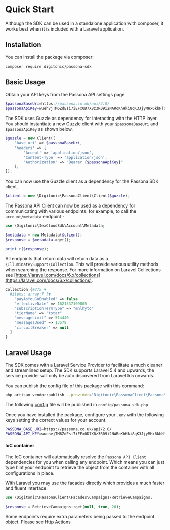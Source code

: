 # Quick Start

Although the SDK can be used in a standalone application with composer, it works best when it is included with a Laravel application.

## Installation

You can install the package via composer:

```bash
composer require digitonic/passona-sdk
```

## Basic Usage 

Obtain your API keys from the Passona API settings page
```php
$passonaBaseUri=https://passona.co.uk/api/2.0/
$passonaApiKey=wuehvjTM6ZdEsi7iEFx0D7X8z3R09i2NARoKhHki8qK3JjyMHx6kbHlddnB5
```

The SDK uses Guzzle as dependency for interacting with the HTTP layer. You should instantiate a new Guzzle client with your `$passonaBaseUri` and `$passonaApiKey` as shown below.

```php
$guzzle = new Client([
    'base_uri' => $passonaBaseUri,
    'headers' => [
        'Accept' => 'application/json',
        'Content-Type' => 'application/json',
        'Authorization' => "Bearer {$passonaApiKey}"
    ],
]);
```

You can now use the Guzzle client as a dependency for the Passona SDK client. 

```php
$client = new \Digitonic\PassonaClient\Client($guzzle);
```

The Passona API Client can now be used as a dependency for communicating with various endpoints. for example, to call the `account/metadata` endpoint - 

```php
use \Digitonic\IexCloudSdk\Account\Metadata;

$metadata = new Metadata($client);
$response = $metadata->get();

print_r($response);
```

All endpoints that return data will return data as a `\Illuminate\Support\Collection`. This will provide various utility methods when searching the response. For more information on Laravel Collections see [https://laravel.com/docs/6.x/collections](https://laravel.com/docs/6.x/collections).

```php
Collection {#275 ▼
  #items: array:7 [▼
    "payAsYouGoEnabled" => false
    "effectiveDate" => 1621337109805
    "subscriptionTermType" => "mnlhyto"
    "tierName" => "tstar"
    "messageLimit" => 514440
    "messagesUsed" => 13578
    "circuitBreaker" => null
  ]
}
```

## Laravel Usage

The SDK comes with a Laravel Service Provider to facilitate a much cleaner and streamlined setup. The SDK supports Laravel 5.4 and upwards, the service provider will only be auto discovered from Laravel 5.5 onwards.

You can publish the config file of this package with this command:

``` bash
php artisan vendor:publish --provider="Digitonic\PassonaClient\PassonaSDKServiceProvider"
```

The following [config](config/config.php) file will be published in `config/passona-sdk.php`

Once you have installed the package, configure your `.env` with the following keys setting the correct values for your account.

```bash
PASSONA_BASE_URI=https://passona.co.uk/api/2.0/
PASSONA_API_KEY=wuehvjTM6ZdEsi7iEFx0D7X8z3R09i2NARoKhHki8qK3JjyMHx6kbHlddnB5
```

#### IoC container

The IoC container will automatically resolve the `Passona API Client` dependencies for you when calling any endpoint. Which means you can just type hint your endpoint to retrieve the object from the container with all configurations in place.

With Laravel you may use the facades directly which provides a much faster and fluent interface.

```php
use \Digitonic\PassonaClient\Facades\Campaigns\RetrieveCampaigns;

$response = RetrieveCampaigns::get(null, true, 20);
```

Some endpoints require extra parameters being passed to the endpoint object. Please see [Http Actions](/http-actions.md)
